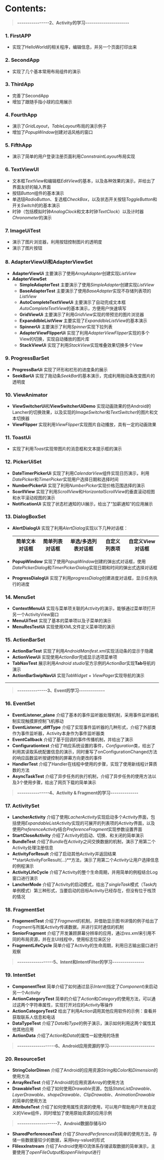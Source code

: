 Contents:
=========
> **----------------2、Activity的学习----------------------**
### 1. FirstAPP 
* 实现了HelloWorld的相关程序，编辑信息，并另一个页面打印出来
### 2. SecondApp 
* 实现了几个基本常用布局组件的演示
### 3. ThirdApp 
* 完善了SecondApp
* 增加了跟随手指小球的应用展示
### 4. FourthApp
* 演示了*GridLayout*，*TableLayout*布局的演示例子
* 增加了*PopupWindow*创建对话风格的窗口
### 5. FifthApp
* 演示了简单的用户登录注册页面利用*ConnstraintLayout*布局实现
### 6. TextViewUI
* 文本框*TextView*和编辑框*EditView*的基本，以及各种效果的演示，并给出了界面友好的输入界面
* 按钮*Button*组件的基本演示
* 单选钮*RadioButton*、复选框*CheckBox*，以及状态开关按钮*ToggleButton*和开关*Switch*的的基本演示
* 时钟（包括模拟时钟*AnalogClock*和文本时钟*TextClock*）以及计时器*Chronometer*的演示
### 7. ImageUiTest
* 演示了图片浏览器，利用按钮控制图片的透明度
* 演示了图片按钮
### 8. AdapterViewUi和AdapterViewSet
* **AdapterViewUi** 主要演示了使用*ArrayAdapter*创建实现*ListView*
* **AdapterViewSet** 
  * **SimpleAdapterTest** 主要演示了使用*SimpleAdapter*创建实现*ListView*
  * **BaseAdapterTest** 主要演示了使用*BaseAdapter*实现不存储列表项的*ListView*
  * **AutoCompleteTextViewUi** 主要演示了自动完成文本框*AutoCompleteTextView*的基本演示，方便用户快速填写
  * **GridViewUi** 主要演示了利用*GridView*实现的带预览的图片浏览器
  * **ExpanddbleListView** 主要实现了*ExpanddbleListView*的基本演示
  * **SpinnerUi** 主要演示了利用*Spinner*实现下拉列表
  * **AdapterViewFlipperUi** 实现了利用*AdapterViewFlipper*实现的多个View的切换，实现自动播放的图片库
  * **StackViewUi** 实现了利用*StackView*实现堆叠效果切换多个View
### 9. ProgressBarSet
* **ProgressBarUi** 实现了环形和栏形的进度条的展示
* **SeekBarUi** 实现了拖动条*SeekBar*的基本演示，完成利用拖动条改变图片的透明度
### 10. ViewAnimator
* **ViewSwitcherUi**和**ViewSwitcherUiDemo** 实现动画效果的仿Android的Lancher的切换效果，以及实现的*ImageSwitcher*和*TextSwitcher*的图片和文本切换器
* **ViewFlipper** 实现利用*ViewFlippe*r实现图片自动播放，具有一定的动画效果
### 11. ToastUi
* 实现了利用*Toast*实现带图片的消息框和文本提示框的演示
### 12. PickerUiSet
* **DateTimerPickerUi** 实现了利用*CalendarView*组件实现日历演示，利用*DatePicker*和*TimerPicker*实现用户选择日期和选择时间
* **NumberPickerUi** 实现了利用*NumberPicker*实现价格范围选择的演示
* **ScorllView** 实现了利用*ScrollView*和*HorizontalScrollView*的垂直滚动视图和水平滚动视图的演示
* **NotificationUi** 实现了状态栏通知的Ui展示，给出了“加薪通知”的应用展示
### 13. DialogBoxSet
* **AlertDialogUi** 实现了利用*AlertDialog*实现以下几种对话框：

    简单文本对话框 | 简单列表对话框 | 单选/多选列表对话框 | 自定义列表项 | 自定义View对话框
    ------------- | ------------- | ----------------- | ----------- | --------------

* **PopupWindow** 实现了使用*PopupWindow*创建的弹出式对话框，使用*DatePickerDialog*和*TimerPickerDialog*实现日期和时间的弹出式选择对话框
* **ProgressDialogUi** 实现了利用*progressDialog*创建进度对话框，显示任务执行的进度
### 14. MenuSet
* **ContextMenuUi** 实现与菜单项关联的*Activity*的演示，能够通过菜单项打开另一个ActivityView窗口
* **MenuUiTest** 实现了基本的菜单项以及子菜单的演示
* **MenuResTestUi** 实现使用XML文件定义菜单项的演示
### 15. ActionBarSet
* **ActionBarTest** 实现了利用*AndroidManifest.xml*实现活动条的显示于隐藏
* **ActionViewUi** 实现使用*ActionBar*完成显示选项菜单项
* **TabNavTest** 展示利用*Android studio*官方示例的*ActionBar*实现**Tab**导航的演示
* **ActionBarSwipNavUi** 实现*TabWidget* + *ViewPager*实现导航的演示
****
> **---------------3、Event的学习-------------**
### 16. EventSet
* **EventListener_plane** 介绍了基本的事件监听器处理机制，采用事件监听器机制实现触摸屏控制飞机移动
* **EventListener_diffType** 介绍了实现事件监听器的几种形式，介绍了外部类作为事件监听器，Activity本身作为事件监听器类
* **EventCallback** 介绍了基于回调的事件传播机制，并给出了演示
* **Configurationtest** 介绍了响应系统设置的事件，*Configuration*类，给出了利用其读取系统配置信息的演示，同时重写了onConfigurationChanged方法的响应函数监听按键控制的屏幕方向更改的事件
* **HandlerTest** 介绍了Handler在线程中使用的步骤，实现了使用新线程计算质数的方法
* **AsyncTaskTest** 介绍了异步任务的执行机制，介绍了异步任务的使用方法以及3个使用步骤，给出了网页下载的简单演示
> **----------------4、Activity & Fragment的学习--------------**
### 17. ActivitySet
* **LancherActivity** 介绍了使用*LacherActivity*实现启动多个*Activity*界面，包括使用*ExpandableListActivity*实现的可展开的列表项的*Activity*界面，以及使用*PreferenceActivity*结合*PreferenceFragment*实现参数设置界面
* **StartCloseActivity** 介绍了*Activity*的启动、切换、和关闭的简单演示
* **BundleTest** 介绍了*Bundle*在*Activity*之间交换数据的机制，演示了用第二个Activity处理注册信息
* **ActivityForResult** 介绍了启动其他*Activity*并返回结果**startActivityForResult(...)**方法，演示了用第二个*Activity*让用户选择信息的例程演示
* **ActivityLifeCycle** 介绍了Activity的整个生命周期，并用简单的例程结合Log窗口进行演示
* **LancherMode** 介绍了Activity的启动模式，给出了*singleTask*模式（Task内单例模式）第三种形式，当要启动的目标Activity已经存在，但没有位于栈顶的情况
### 18. FragmentSet
* **FragementTest** 介绍了*Fragment*的机制，并借助显示图书详情的例子给出了*Fragment*与所属*Activity*传递数据，并进行实时通信的机制
* **SeniorFragment** 介绍了开发兼顾屏幕分辨率的应用，通过*res.xml*来引用不同的布局资源，并在主UI线程中，使用标志位来区分
* **FragmentLifeCycle** 简单介绍了Activity的生命周期，利用日志输出窗口进行观察
> **------------------5、Intent和IntentFilter的学习----------------**
### 19. IntentSet
* **ComponentTest** 简单介绍了如何通过显示*Intent*(指定了*Component*)来启动另一个*Activity*
* **ActionCategoryTest** 简单的介绍了*Action*和*Category*的使用方法，可以通过这两个字符串属性，实现打开对应的*Activity*等操作
* **ActionCategoryTest2** 给出了利用*Action*调用其他应用软件的示例：查看并获取联系人信息和电话
* **DataTypeTest** 介绍了*Data*和*Type*的例子演示，演示如何利用这两个属性其他其他应用
* **ActionData** 介绍了*Action*和*Data*的属性一起使用的场景
> **-------------------6、Android应用资源的学习-----------------------**
### 20. ResourceSet
* **StringColorDimen** 介绍了Android的应用资源*String*和*Color*和*Dimension*的使用方法
* **ArrayResTest** 介绍了Android的应用资源*Array*的使用方法
* **DrawableTest** 介绍了如何使用*Drawable*资源，包括*StateListDrawable*、*LayerDrawable*、*shapeDrawable*、*ClipDrawable*、*AnimationDrawable*的简单的使用方法
* **AttributeTest** 介绍了如何使用属性资源的使用，可以用户帮助用户开发自定义的View组件，同时增加了使用原始资源的应用示例
> **--------------------7、Android数据存储与IO**
* **SharedPerferencesTest** 介绍了*SharedPerferences*的简单的使用方法，存储一些数据量较少的数据，采用key-value的形式
* **FlilexxInstream** 介绍了Android使用IO流体系存储读取数据的简单演示，主要使用了*openFileOutput*和*openFileInput*进行